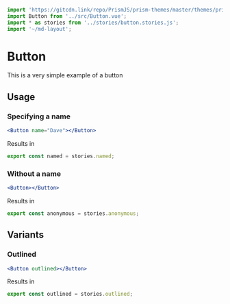 ```js script
import 'https://gitcdn.link/repo/PrismJS/prism-themes/master/themes/prism-vsc-dark-plus.css';
import Button from '../src/Button.vue';
import * as stories from '../stories/button.stories.js';
import '~/md-layout';
```

# Button

This is a very simple example of a button

## Usage

### Specifying a name

```jsx
<Button name="Dave"></Button>
```

Results in

```js story
export const named = stories.named;
```

### Without a name

```jsx
<Button></Button>
```

Results in

```js story
export const anonymous = stories.anonymous;
```

## Variants

### Outlined

```jsx
<Button outlined></Button>
```

Results in

```js story
export const outlined = stories.outlined;
```
